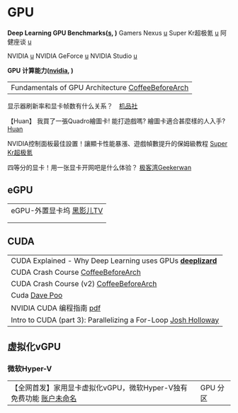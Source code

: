 # GPU

**Deep Learning GPU Benchmarks(**[**s**](https://lambdalabs.com/gpu-benchmarks)**, )**   Gamers Nexus [u](https://www.youtube.com/c/GamersNexus)   Super Kr超极氪 [u](https://www.youtube.com/channel/UCXV8c9V9rut6oRwZq5E9pZQ)   阿健座谈 [u](https://www.youtube.com/channel/UCS1ky\_d928QwTl-yVFC029Q)

NVIDIA [u](https://www.youtube.com/c/NVIDIA)   NVIDIA GeForce [u](https://www.youtube.com/c/NGNgg)   NVIDIA Studio [u](https://www.youtube.com/channel/UCDeQdW6Lt6nhq3mLM4oLGWw)  &#x20;

**GPU 计算能力(**[**nvidia**](https://developer.nvidia.com/zh-cn/cuda-gpus)**, )**

|                                                                                                                               |
| ----------------------------------------------------------------------------------------------------------------------------- |
| Fundamentals of GPU Architecture [CoffeeBeforeArch](https://www.youtube.com/playlist?list=PLxNPSjHT5qvscDTMaIAY9boOOXAJAS7y4) |

显示器刷新率和显卡帧数有什么关系？　[机品社](https://www.douyin.com/video/7032125871045578014)

【Huan】 我買了一張Quadro繪圖卡! 能打遊戲嗎? 繪圖卡適合甚麼樣的人入手? [Huan](https://www.youtube.com/watch?v=PzQEtiEsut8)

NVIDIA控制面板最佳設置！讓顯卡性能暴漲、遊戲幀數提升的保姆級教程 [Super Kr超极氪](https://www.youtube.com/watch?v=VqpvqU2I07c)

四等分的显卡！用一张显卡开网吧是什么体验？ [极客湾Geekerwan](https://www.youtube.com/watch?v=KYCq3YcF2k0)

## eGPU

|                                                                                               |
| --------------------------------------------------------------------------------------------- |
| eGPU-外置显卡坞 [黑影儿TV](https://www.youtube.com/playlist?list=PLmxTR4AYd\_9SpZEtJCb16pQ-gcNIXzMK0) |
|                                                                                               |
|                                                                                               |

## **CUDA**

|                                                                                                                     |
| ------------------------------------------------------------------------------------------------------------------- |
| CUDA Explained - Why Deep Learning uses GPUs [**deeplizard**](https://www.youtube.com/watch?v=6stDhEA0wFQ)          |
| CUDA Crash Course [CoffeeBeforeArch](https://www.youtube.com/playlist?list=PLxNPSjHT5qvtYRVdNN1yDcdSl39uHV\_sU)     |
| CUDA Crash Course (v2) [CoffeeBeforeArch](https://www.youtube.com/playlist?list=PLxNPSjHT5qvu4Q2UElj3HUCh2lpSooQWo) |
| Cuda [Dave Poo](https://www.youtube.com/playlist?list=PLLwK93hM93Z39tn1HzdMXhhlTToos7ZGu)                           |
| NVIDIA CUDA 编程指南 [pdf](https://www.nvidia.cn/docs/IO/51635/NVIDIA\_CUDA\_Programming\_Guide\_1.1\_chs.pdf)          |
| Intro to CUDA (part 3): Parallelizing a For-Loop [Josh Holloway](https://www.youtube.com/watch?v=BSzoEXqP9aU)       |

## 虚拟化vGPU

### 微软Hyper-V

|                                                                                        |        |
| -------------------------------------------------------------------------------------- | ------ |
| 【全网首发】家用显卡虚拟化vGPU，微软Hyper-V独有免费功能 [账户未命名](https://www.youtube.com/watch?v=lUGaH7WMNBQ) | GPU 分区 |
